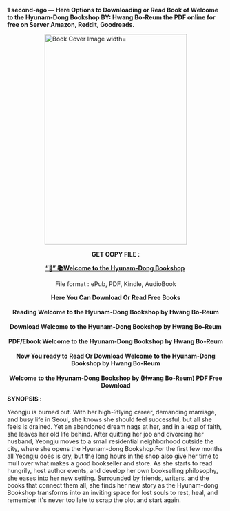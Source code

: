 <p><strong>1 second-ago &mdash; Here Options to Downloading or Read Book of Welcome to the Hyunam-Dong Bookshop BY: Hwang Bo-Reum the PDF online for free on Server Amazon, Reddit, Goodreads.</strong></p><p><a href="https://yuzong16a.web.app/apply/133938826-welcome-to-the-hyunam-dong-bookshop"><img style="display: block; margin-left: auto; margin-right: auto;" src="https://i.gr-assets.com/images/S/compressed.photo.goodreads.com/books/1688424684l/133938826.jpg" alt="Book Cover Image width=" width="330" height="488" /></a></p><p style="text-align: center;"><strong>GET COPY FILE :</strong></p><p style="text-align: center;"><strong><a href="https://yuzong16a.web.app/apply/133938826-welcome-to-the-hyunam-dong-bookshop" target="_blank" rel="noopener">“📢” 📚Welcome to the Hyunam-Dong Bookshop</a>&nbsp;</strong></p><p style="text-align: center;">File format : ePub, PDF, Kindle, AudioBook</p><div style="text-align: center;"><strong>Here You Can Download Or Read Free Books</strong></div><div style="text-align: center;">&nbsp;</div><div style="text-align: center;"><strong>Reading Welcome to the Hyunam-Dong Bookshop by Hwang Bo-Reum</strong></div><div style="text-align: center;">&nbsp;</div><div style="text-align: center;"><strong>Download Welcome to the Hyunam-Dong Bookshop by Hwang Bo-Reum</strong></div><div style="text-align: center;">&nbsp;</div><div style="text-align: center;"><strong>PDF/Ebook Welcome to the Hyunam-Dong Bookshop by Hwang Bo-Reum</strong></div><div style="text-align: center;">&nbsp;</div><div style="text-align: center;"><strong>Now You ready to Read Or Download Welcome to the Hyunam-Dong Bookshop by Hwang Bo-Reum</strong></div><div style="text-align: center;">&nbsp;</div><div style="text-align: center;"><strong>Welcome to the Hyunam-Dong Bookshop by (Hwang Bo-Reum) PDF Free Download</strong></div><p><strong>SYNOPSIS :</strong></p><p>Yeongju is burned out. With her high-?flying career, demanding marriage, and busy life in Seoul, she knows she should feel successful, but all she feels is drained. Yet an abandoned dream nags at her, and in a leap of faith, she leaves her old life behind. After quitting her job and divorcing her husband, Yeongju moves to a small residential neighborhood outside the city, where she opens the Hyunam-dong Bookshop.For the first few months all Yeongju does is cry, but the long hours in the shop also give her time to mull over what makes a good bookseller and store. As she starts to read hungrily, host author events, and develop her own bookselling philosophy, she eases into her new setting. Surrounded by friends, writers, and the books that connect them all, she finds her new story as the Hyunam-dong Bookshop transforms into an inviting space for lost souls to rest, heal, and remember it's never too late to scrap the plot and start again.</p>
